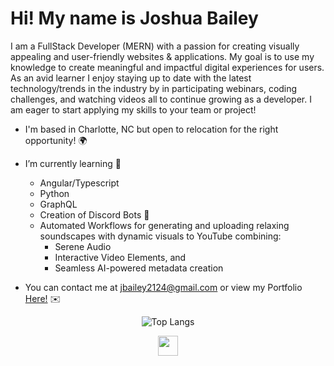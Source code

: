 Hi! My name is Joshua Bailey
=====================================================================================================================================

I am a FullStack Developer (MERN) with a passion for creating visually appealing and user-friendly websites & applications. My goal is to use my knowledge to create meaningful and impactful digital experiences for users. As an avid learner I enjoy staying up to date with the latest technology/trends in the industry by in participating webinars, coding challenges, and watching videos all to continue growing as a developer. I am eager to start applying my skills to your team or project!

* I'm based in Charlotte, NC but open to relocation for the right opportunity! 🌍
* I’m currently learning 🌱
  - Angular/Typescript
  - Python 
  - GraphQL 
  - Creation of Discord Bots 🤖
  - Automated Workflows for generating and uploading relaxing soundscapes with dynamic visuals to YouTube combining:
    - Serene Audio
    - Interactive Video Elements, and
    - Seamless AI-powered metadata creation 

* You can contact me at [jbailey2124@gmail.com](mailto:jbailey2124@gmail.com) or view my Portfolio [Here!](https://joshuabailey.info) ✉️


<p align="center">
  <img src="https://github-readme-stats.vercel.app/api/top-langs/?username=joshbaileydev513&layout=donut-vertical&langs_count=8" alt="Top Langs">
</p>


<p align="center"> <a href="https://www.linkedin.com/in/joshuacbailey/" target="_blank" rel="noreferrer"> <picture> <source media="(prefers-color-scheme: dark)" srcset="https://raw.githubusercontent.com/danielcranney/readme-generator/main/public/icons/socials/linkedin-dark.svg" /> <source media="(prefers-color-scheme: light)" srcset="https://raw.githubusercontent.com/danielcranney/readme-generator/main/public/icons/socials/linkedin.svg" /> <img src="https://raw.githubusercontent.com/danielcranney/readme-generator/main/public/icons/socials/linkedin.svg" width="32" height="32" /> </picture> </a></p>
